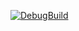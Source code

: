 [![DebugBuild](https://github.com/Hiroki-Ohashi/Game/actions/workflows/DebugBuild.yml/badge.svg)](https://github.com/Hiroki-Ohashi/Game/actions/workflows/DebugBuild.yml)
